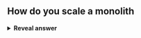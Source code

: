 ## How do you scale a monolith
<details>
<summary><b>Reveal answer</b></summary>
Scale vertically. Replacing an existing machine with a new more powerful one that can run the whole program better.
</details>
